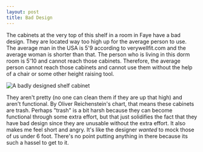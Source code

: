 ```yaml
---
layout: post
title: Bad Design
---
```


The cabinets at the very top of this shelf in a room in Faye have a bad design. They are located way too high up for the average person to use. The average man in the USA is 5'9 according to verywellfit.com and the average woman is shorter than that. The person who is living in this dorm room is 5'10 and cannot reach those cabinets. Therefore, the average person cannot reach those cabinets and cannot use them without the help of a chair or some other height raising tool.

![A badly designed shelf cabinet](https://20pyh1.github.io/img/badshelf.jpg)

They aren't pretty (no one can clean them if they are up that high) and aren't functional. By Oliver Reichenstein's chart, that means these cabinets are trash. Perhaps "trash" is a bit harsh because they can become functional through some extra effort, but that just solidifies the fact that they have bad design since they are unusable without the extra effort. It also makes me feel short and angry. It's like the designer _wanted_ to mock those of us under 6 foot. There's no point putting anything in there because its such a hassel to get to it.
